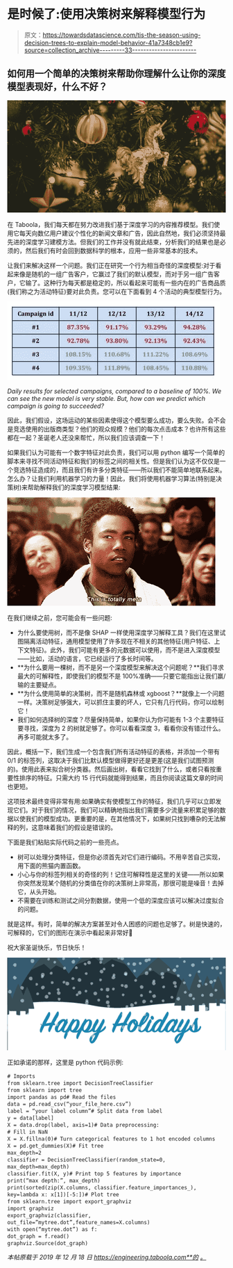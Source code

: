 # 是时候了:使用决策树来解释模型行为

> 原文：<https://towardsdatascience.com/tis-the-season-using-decision-trees-to-explain-model-behavior-41a7348cb1e9?source=collection_archive---------33----------------------->

## 如何用一个简单的决策树来帮助你理解什么让你的深度模型表现好，什么不好？

![](img/6d0815b6f11f3c6da62a612b5e91ad9e.png)

在 Taboola，我们每天都在努力改进我们基于深度学习的内容推荐模型。我们使用它每天向数亿用户建议个性化的新闻文章和广告，因此自然地，我们必须坚持最先进的深度学习建模方法。但我们的工作并没有就此结束，分析我们的结果也是必须的，然后我们有时会回到数据科学的根本，应用一些非常基本的技术。

让我们来解决这样一个问题。我们正在研究一个行为相当奇怪的深度模型:对于看起来像是随机的一组广告客户，它赢过了我们的默认模型，而对于另一组广告客户，它输了。这种行为每天都是稳定的，所以看起来可能有一些内在的广告商品质(我们称之为活动特征)要对此负责。您可以在下面看到 4 个活动的典型模型行为。

![](img/2a2be74a8a5d803ff95792bcd500f41b.png)

*Daily results for selected campaigns, compared to a baseline of 100%. We can see the new model is very stable. But, how can we predict which campaign is going to succeeded?*

因此，我们假设，这场运动的某些因素使得这个模型要么成功，要么失败。会不会是竞选使用的出版商类型？他们的观众规模？他们的每次点击成本？也许所有这些都在一起？圣诞老人还没来帮忙，所以我们应该调查一下！

如果我们认为可能有一个数字特征对此负责，我们可以用 python 编写一个简单的脚本来寻找不同活动特征和我们的标签之间的相关性。但是我们认为这不仅仅是一个竞选特征造成的，而且我们有许多分类特征——所以我们不能简单地联系起来。怎么办？让我们利用机器学习的力量！因此，我们将使用机器学习算法(特别是决策树)来帮助解释我们的深度学习模型结果:

![](img/37ba041ad80d10ada71d9b07fe58028a.png)

在我们继续之前，您可能会有一些问题:

*   为什么要使用树，而不是像 SHAP 一样使用深度学习解释工具？我们在这里试图隔离活动特征，通用模型使用了许多现在不相关的其他特征(用户特征、上下文特征)。此外，我们可能有更多的元数据可以使用，而不是进入深度模型——比如，活动的语言，它已经运行了多长时间等。
*   **为什么要用一棵树，而不是另一个深度模型来解决这个问题呢？**我们寻求最大的可解释性，即使我们的模型不是 100%准确——只要它能指出让我们赢/输的主要疑点。
*   **为什么使用简单的决策树，而不是随机森林或 xgboost？**就像上一个问题一样。决策树足够强大，可以抓住主要的坏人，它只有几行代码，你可以绘制它！
*   我们如何选择树的深度？尽量保持简单，如果你认为你可能有 1-3 个主要特征要寻找，深度为 2 的树就足够了。你可以看看深度 3，看看你没有错过什么。再多可能就太多了。

因此，概括一下，我们生成一个包含我们所有活动特征的表格，并添加一个带有 0/1 的标签列，这取决于我们比默认模型做得更好还是更差(这是我们试图预测的)。使用此表来拟合树分类器。然后画出树，看看它找到了什么，或者只看按重要性排序的特征。只需大约 15 行代码就能得到结果，而且你阅读这篇文章的时间也更短。

这项技术最终变得非常有用:如果确实有使模型工作的特征，我们几乎可以立即发现它们。对于我们的情况，我们可以精确地指出我们需要多少流量来积累足够的数据以使我们的模型成功。更重要的是，在其他情况下，如果树只找到嘈杂的无法解释的列，这意味着我们的假设是错误的。

下面是我们粘贴实际代码之前的一些亮点。

*   树可以处理分类特征，但是你必须首先对它们进行编码。不用辛苦自己实现，用下面的熊猫内置函数。
*   小心与你的标签列相关的奇怪的列！记住可解释性是这里的关键——所以如果你突然发现某个随机的分类值在你的决策树上非常高，那很可能是噪音！去掉它，从头开始。
*   不需要在训练和测试之间分割数据，使用一个低的深度应该可以解决过度拟合的问题。

就是这样。有时，简单的解决方案甚至对令人困惑的问题也足够了。树是快速的，可解释的，它们的图形在演示中看起来非常好🙂

祝大家圣诞快乐，节日快乐！

![](img/961840620e3a77e8b46e145bf2ea49ca.png)

正如承诺的那样，这里是 python 代码示例:

```
# Imports
from sklearn.tree import DecisionTreeClassifier
from sklearn import tree
import pandas as pd# Read the files
data = pd.read_csv(“your_file_here.csv”)
label = “your label column”# Split data from label
y = data[label]
X = data.drop(label, axis=1)# Data preprocessing:
# Fill in NaN
X = X.fillna(0)# Turn categorical features to 1 hot encoded columns
X = pd.get_dummies(X)# Fit tree
max_depth=2
classifier = DecisionTreeClassifier(random_state=0, max_depth=max_depth)
classifier.fit(X, y)# Print top 5 features by importance
print(“max depth:”, max_depth)
print(sorted(zip(X.columns, classifier.feature_importances_), key=lambda x: x[1])[-5:])# Plot tree
from sklearn.tree import export_graphviz
import graphviz
export_graphviz(classifier, out_file=”mytree.dot”,feature_names=X.columns)
with open(“mytree.dot”) as f:
dot_graph = f.read()
graphviz.Source(dot_graph)
```

*本帖原载于 2019 年 12 月 18 日 https://engineering.taboola.com**的* [*。*](https://engineering.taboola.com/tis-season-fun-decision-trees/?fbclid=IwAR0cePIozZb0mPPpKitWlwcmLC7td-zSgShPglQ58Hpyyy5caYxHwGqZiRw)